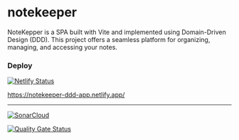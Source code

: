 # notekeeper

NoteKepper is a SPA built with Vite and implemented using Domain-Driven Design (DDD). This project offers a seamless platform for organizing, managing, and accessing your notes.

### Deploy

[![Netlify Status](https://api.netlify.com/api/v1/badges/be3f990b-ecff-4dbb-bc8f-1f261f8bf57d/deploy-status)](https://app.netlify.com/sites/notekeeper-ddd-app/deploys)

https://notekeeper-ddd-app.netlify.app/

---

[![SonarCloud](https://sonarcloud.io/images/project_badges/sonarcloud-white.svg)](https://sonarcloud.io/summary/new_code?id=tictools_notekeeper-app)

[![Quality Gate Status](https://sonarcloud.io/api/project_badges/measure?project=tictools_notekeeper-app&metric=alert_status)](https://sonarcloud.io/summary/new_code?id=tictools_notekeeper-app)
